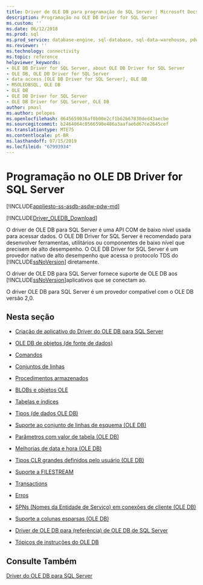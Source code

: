 ```yaml
---
title: Driver de OLE DB para programação de SQL Server | Microsoft Docs
description: Programação no OLE DB Driver for SQL Server
ms.custom: ''
ms.date: 06/12/2018
ms.prod: sql
ms.prod_service: database-engine, sql-database, sql-data-warehouse, pdw
ms.reviewer: ''
ms.technology: connectivity
ms.topic: reference
helpviewer_keywords:
- OLE DB Driver for SQL Server, about OLE DB Driver for SQL Server
- OLE DB, OLE DB Driver for SQL Server
- data access [OLE DB Driver for SQL Server], OLE DB
- MSOLEDBSQL, OLE DB
- OLE DB
- OLE DB Driver for SQL Server
- OLE DB Driver for SQL Server, OLE DB
author: pmasl
ms.author: pelopes
ms.openlocfilehash: 0645659036af0b00e2cf1b62b67830ded43aecbe
ms.sourcegitcommit: b2464064c0566590e486a3aafae6d67ce2645cef
ms.translationtype: MTE75
ms.contentlocale: pt-BR
ms.lasthandoff: 07/15/2019
ms.locfileid: "67993934"
---
```

# <a name="ole-db-driver-for-sql-server-programming"></a>Programação no OLE DB Driver for SQL Server
[!INCLUDE[appliesto-ss-asdb-asdw-pdw-md](../../../includes/appliesto-ss-asdb-asdw-pdw-md.md)]

[!INCLUDE[Driver_OLEDB_Download](../../../includes/driver_oledb_download.md)]

  O driver de OLE DB para SQL Server é uma API COM de baixo nível usada para acessar dados. O OLE DB Driver for SQL Server é recomendado para desenvolver ferramentas, utilitários ou componentes de baixo nível que precisem de alto desempenho. O OLE DB Driver for SQL Server é um provedor nativo de alto desempenho que acessa o protocolo TDS do [!INCLUDE[ssNoVersion](../../../includes/ssnoversion-md.md)] diretamente.  
  
 O driver de OLE DB para SQL Server fornece suporte de OLE DB aos [!INCLUDE[ssNoVersion](../../../includes/ssnoversion-md.md)]aplicativos que se conectam ao.  
  
 O driver OLE DB para SQL Server é um provedor compatível com o OLE DB versão 2,0.  
  
## <a name="in-this-section"></a>Nesta seção  
  
-   [Criação de aplicativo do Driver do OLE DB para SQL Server](../../oledb/ole-db-driver/creating-a-oledb-driver-for-sql-server-application.md)  
  
-   [OLE DB de objetos &#40;de fonte de dados&#41;](../../oledb/ole-db-data-source-objects/data-source-objects-ole-db.md)  
  
-   [Comandos](../../oledb/ole-db-commands/commands.md)  
  
-   [Conjuntos de linhas](../../oledb/ole-db-rowsets/rowsets.md)  
  
-   [Procedimentos armazenados](../../oledb/ole-db/stored-procedures.md)  
  
-   [BLOBs e objetos OLE](../../oledb/ole-db-blobs/blobs-and-ole-objects.md)  
  
-   [Tabelas e índices](../../oledb/ole-db-tables-indexes/tables-and-indexes.md)  
  
-   [Tipos &#40;de dados OLE DB&#41;](../../oledb/ole-db-data-types/data-types-ole-db.md)  
  
-   [Suporte ao conjunto de linhas de esquema &#40;OLE DB&#41;](../../oledb/ole-db/schema-rowset-support-ole-db.md)  
  
-   [Parâmetros com valor de tabela &#40;OLE DB&#41;](../../oledb/ole-db-table-valued-parameters/table-valued-parameters-ole-db.md)  
  
-   [Melhorias de data e hora &#40;OLE DB&#41;](../../oledb/ole-db-date-time/date-and-time-improvements-ole-db.md)  
  
-   [Tipos CLR grandes definidos pelo usuário &#40;OLE DB&#41;](../../oledb/ole-db/large-clr-user-defined-types-ole-db.md)  
  
-   [Suporte a FILESTREAM](../../oledb/features/filestream-support.md)  
  
-   [Transactions](../../oledb/ole-db-transactions/transactions.md)  
  
-   [Erros](../../oledb/ole-db-errors/errors.md)  
  
-   [SPNs &#40;Nomes da Entidade de Serviço&#41; em conexões de cliente &#40;OLE DB&#41;](../../oledb/ole-db/service-principal-names-spns-in-client-connections-ole-db.md)  
  
-   [Suporte a colunas esparsas &#40;OLE DB&#41;](../../oledb/ole-db/sparse-columns-support-ole-db.md)  
  
-   [Driver de OLE DB para &#40;referência&#41; de OLE DB de SQL Server](../../oledb/ole-db-interfaces/oledb-driver-for-sql-server-ole-db-interfaces.md)  
  
-   [Tópicos de instruções do OLE DB](../../oledb/ole-db-how-to/ole-db-how-to-topics.md)  
  
## <a name="see-also"></a>Consulte Também  
 [Driver do OLE DB para SQL Server](../../oledb/oledb-driver-for-sql-server.md)  
  
  
